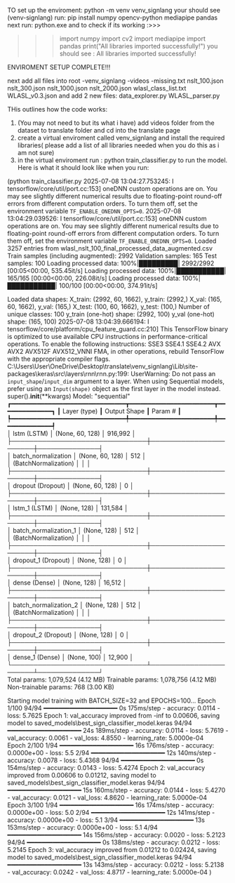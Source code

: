 TO set up the enviroment:
python -m venv venv_signlang
  your should see (venv-signlang)
run: pip install numpy opencv-python mediapipe pandas
next run:  python.exe
and to check if its working :>>>
>>> import numpy
>>> import cv2
>>> import mediapipe
>>> import pandas
>>> print("All libraries imported successfully!")
you should see : All libraries imported successfully!

ENVIROMENT SETUP COMPLETE!!!


next add all files into root
-venv_signlang
-videos
-missing.txt
nslt_100.json
nslt_300.json
nslt_1000.json
nslt_2000.json
wlasl_class_list.txt
WLASL_v0.3.json
and add 2 new files:
data_explorer.py
WLASL_parser.py

THis outlines how the code works:
1) (You may not need to but its what i have) add videos folder from the dataset to translate folder and cd into the translate page
2) create a virtual enviroment called venv_signlang and install the required libraries( please add a list of all libraries needed when you do this as i am not sure)
3) in the virtual enviroment run : python train_classifier.py to run the model. Here is what it should look like when you run:

(python train_classifier.py
2025-07-08 13:04:27.753245: I tensorflow/core/util/port.cc:153] oneDNN custom operations are on. You may see slightly different numerical results due to floating-point round-off errors from different computation orders. To turn them off, set the environment variable `TF_ENABLE_ONEDNN_OPTS=0`.
2025-07-08 13:04:29.039526: I tensorflow/core/util/port.cc:153] oneDNN custom operations are on. You may see slightly different numerical results due to floating-point round-off errors from different computation orders. To turn them off, set the environment variable `TF_ENABLE_ONEDNN_OPTS=0`.
Loaded 3257 entries from wlasl_nslt_100_final_processed_data_augmented.csv
Train samples (including augmented): 2992
Validation samples: 165
Test samples: 100
Loading processed data: 100%|█████████| 2992/2992 [00:05<00:00, 535.45it/s] 
Loading processed data: 100%|███████████| 165/165 [00:00<00:00, 226.08it/s]
Loading processed data: 100%|███████████| 100/100 [00:00<00:00, 374.91it/s]

Loaded data shapes:
X_train: (2992, 60, 1662), y_train: (2992,)
X_val: (165, 60, 1662), y_val: (165,)
X_test: (100, 60, 1662), y_test: (100,)
Number of unique classes: 100
y_train (one-hot) shape: (2992, 100)
y_val (one-hot) shape: (165, 100)
2025-07-08 13:04:39.666194: I tensorflow/core/platform/cpu_feature_guard.cc:210] This TensorFlow binary is optimized to use available CPU instructions in performance-critical operations.
To enable the following instructions: SSE3 SSE4.1 SSE4.2 AVX AVX2 AVX512F AVX512_VNNI FMA, in other operations, rebuild TensorFlow with the appropriate compiler flags.
C:\Users\User\OneDrive\Desktop\translate\venv_signlang\Lib\site-packages\keras\src\layers\rnn\rnn.py:199: UserWarning: Do not pass an `input_shape`/`input_dim` argument to a layer. When using Sequential models, prefer using an `Input(shape)` object as the first layer in the model instead.
  super().__init__(**kwargs)
Model: "sequential"
┏━━━━━━━━━━━━━━━━━━━━━━━━━━━━━━━┳━━━━━━━━━━━━━━━━━━━━━━━┳━━━━━━━━━━━━━━┓
┃ Layer (type)                  ┃ Output Shape          ┃      Param # ┃    
┡━━━━━━━━━━━━━━━━━━━━━━━━━━━━━━━╇━━━━━━━━━━━━━━━━━━━━━━━╇━━━━━━━━━━━━━━┩    
│ lstm (LSTM)                   │ (None, 60, 128)       │      916,992 │    
├───────────────────────────────┼───────────────────────┼──────────────┤    
│ batch_normalization           │ (None, 60, 128)       │          512 │    
│ (BatchNormalization)          │                       │              │    
├───────────────────────────────┼───────────────────────┼──────────────┤    
│ dropout (Dropout)             │ (None, 60, 128)       │            0 │    
├───────────────────────────────┼───────────────────────┼──────────────┤    
│ lstm_1 (LSTM)                 │ (None, 128)           │      131,584 │    
├───────────────────────────────┼───────────────────────┼──────────────┤    
│ batch_normalization_1         │ (None, 128)           │          512 │    
│ (BatchNormalization)          │                       │              │    
├───────────────────────────────┼───────────────────────┼──────────────┤    
│ dropout_1 (Dropout)           │ (None, 128)           │            0 │    
├───────────────────────────────┼───────────────────────┼──────────────┤    
│ dense (Dense)                 │ (None, 128)           │       16,512 │    
├───────────────────────────────┼───────────────────────┼──────────────┤    
│ batch_normalization_2         │ (None, 128)           │          512 │    
│ (BatchNormalization)          │                       │              │    
├───────────────────────────────┼───────────────────────┼──────────────┤    
│ dropout_2 (Dropout)           │ (None, 128)           │            0 │    
├───────────────────────────────┼───────────────────────┼──────────────┤    
│ dense_1 (Dense)               │ (None, 100)           │       12,900 │    
└───────────────────────────────┴───────────────────────┴──────────────┘    
 Total params: 1,079,524 (4.12 MB)
 Trainable params: 1,078,756 (4.12 MB)
 Non-trainable params: 768 (3.00 KB)

Starting model training with BATCH_SIZE=32 and EPOCHS=100...
Epoch 1/100
94/94 ━━━━━━━━━━━━━━━━━━━━ 0s 175ms/step - accuracy: 0.0114 - loss: 5.7625 
Epoch 1: val_accuracy improved from -inf to 0.00606, saving model to saved_models\best_sign_classifier_model.keras
94/94 ━━━━━━━━━━━━━━━━━━━━ 24s 189ms/step - accuracy: 0.0114 - loss: 5.7619 - val_accuracy: 0.0061 - val_loss: 4.8550 - learning_rate: 5.0000e-04       
Epoch 2/100
 1/94 ━━━━━━━━━━━━━━━━━━━━ 16s 176ms/step - accuracy: 0.0000e+00 - loss: 5.5 2/94 ━━━━━━━━━━━━━━━━━━━━ 12s 140ms/step - accuracy: 0.0078 - loss: 5.4368 
94/94 ━━━━━━━━━━━━━━━━━━━━ 0s 154ms/step - accuracy: 0.0143 - loss: 5.4274 
Epoch 2: val_accuracy improved from 0.00606 to 0.01212, saving model to saved_models\best_sign_classifier_model.keras
94/94 ━━━━━━━━━━━━━━━━━━━━ 15s 160ms/step - accuracy: 0.0144 - loss: 5.4270 - val_accuracy: 0.0121 - val_loss: 4.8620 - learning_rate: 5.0000e-04       
Epoch 3/100
 1/94 ━━━━━━━━━━━━━━━━━━━━ 16s 174ms/step - accuracy: 0.0000e+00 - loss: 5.0 2/94 ━━━━━━━━━━━━━━━━━━━━ 12s 141ms/step - accuracy: 0.0000e+00 - loss: 5.1 3/94 ━━━━━━━━━━━━━━━━━━━━ 13s 153ms/step - accuracy: 0.0000e+00 - loss: 5.1 4/94 ━━━━━━━━━━━━━━━━━━━━ 14s 156ms/step - accuracy: 0.0020 - loss: 5.2123 
94/94 ━━━━━━━━━━━━━━━━━━━━ 0s 138ms/step - accuracy: 0.0212 - loss: 5.2145 
Epoch 3: val_accuracy improved from 0.01212 to 0.02424, saving model to saved_models\best_sign_classifier_model.keras
94/94 ━━━━━━━━━━━━━━━━━━━━ 13s 143ms/step - accuracy: 0.0212 - loss: 5.2138 - val_accuracy: 0.0242 - val_loss: 4.8717 - learning_rate: 5.0000e-04       )
